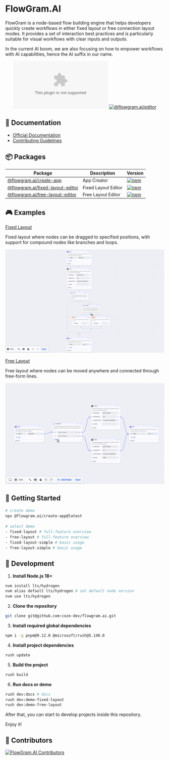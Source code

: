 # FlowGram.AI

FlowGram is a node-based flow building engine that helps developers quickly create workflows in either fixed layout or
free connection layout modes. It provides a set of interaction best practices and is particularly suitable for visual
workflows with clear inputs and outputs.

In the current AI boom, we are also focusing on how to empower workflows with AI capabilities, hence the AI suffix in
our name.

<div align="center">

[![License](https://img.shields.io/github/license/coze-dev/flowgram.ai)](https://github.com/coze-dev/flowgram.ai/blob/main/LICENSE)
[![@flowgram.ai/editor](https://img.shields.io/npm/dw/%40flowgram.ai%2Fcore
)](https://www.npmjs.com/package/@flowgram.ai/editor)

</div>

## 📖 Documentation

- [Official Documentation](https://coze-dev.github.io/flowgram.ai/)
- [Contributing Guidelines](https://github.com/coze-dev/flowgram.ai/blob/main/CONTRIBUTING.md)

## 📦 Packages

| Package                                                                   | Description         | Version                                                                                                                                     |
|---------------------------------------------------------------------------|---------------------|---------------------------------------------------------------------------------------------------------------------------------------------|
| [@flowgram.ai/create-app](./apps/create-app)                              | App Creator         | [![npm](https://img.shields.io/npm/v/@flowgram.ai/create-app.svg)](https://www.npmjs.com/package/@flowgram.ai/create-app)                   |
| [@flowgram.ai/fixed-layout-editor](./packages/client/fixed-layout-editor) | Fixed Layout Editor | [![npm](https://img.shields.io/npm/v/@flowgram.ai/fixed-layout-editor.svg)](https://www.npmjs.com/package/@flowgram.ai/fixed-layout-editor) |
| [@flowgram.ai/free-layout-editor](./packages/client/free-layout-editor)   | Free Layout Editor  | [![npm](https://img.shields.io/npm/v/@flowgram.ai/free-layout-editor.svg)](https://www.npmjs.com/package/@flowgram.ai/free-layout-editor)   |

## 🎮 Examples

<div>
  <p>
    <a href="https://coze-dev.github.io/flowgram.ai/examples/fixed-layout/fixed-feature-overview.html">
        Fixed Layout
    </a>
  </p>
  <p>
    Fixed layout where nodes can be dragged to specified positions, with support for compound nodes like branches and loops.
  </p>
  <p>
    <img src="./apps/docs/src/public/fixed-layout/fixed-layout-demo.gif"/>
  </p>
  </div>
  <div>
  <p>
    <a href="https://coze-dev.github.io/flowgram.ai/examples/free-layout/free-feature-overview.html">
      Free Layout
    </a>
  </p>
  <p>
      Free layout where nodes can be moved anywhere and connected through free-form lines.
  </p>
  <p>
    <img src="./apps/docs/src/public/free-layout/free-layout-demo.gif"/>
  </p>
</div>

## 🚀 Getting Started

```sh
# create demo
npx @flowgram.ai/create-app@latest

# select demo
- fixed-layout # full-feature overview
- free-layout # full-feature overview
- fixed-layout-simple # basic usage
- free-layout-simple # basic usage
```

## 🔨 Development

1. **Install Node.js 18+**

``` bash
nvm install lts/hydrogen
nvm alias default lts/hydrogen # set default node version
nvm use lts/hydrogen
```

2. **Clone the repository**

``` bash
git clone git@github.com:coze-dev/flowgram.ai.git
```

3. **Install required global dependencies**

``` bash
npm i -g pnpm@9.12.0 @microsoft/rush@5.140.0
```

4. **Install project dependencies**

``` bash
rush update
```

5. **Build the project**

``` bash
rush build
```

6. **Run docs or demo**

``` bash
rush dev:docs # docs
rush dev:demo-fixed-layout
rush dev:demo-free-layout
```

After that, you can start to develop projects inside this repository.

Enjoy it!

## 🌟 Contributors

[![FlowGram.AI Contributors](https://contrib.rocks/image?repo=coze-dev/flowgram.ai)](https://github.com/coze-dev/flowgram.ai/graphs/contributors)

<!-- ## Star History
[![Star History](https://api.star-history.com/svg?repos=coze-dev/flowgram.ai&type=Timeline)](https://api.star-history.com/svg?repos=coze-dev/flowgram.ai&type=Timeline) -->
